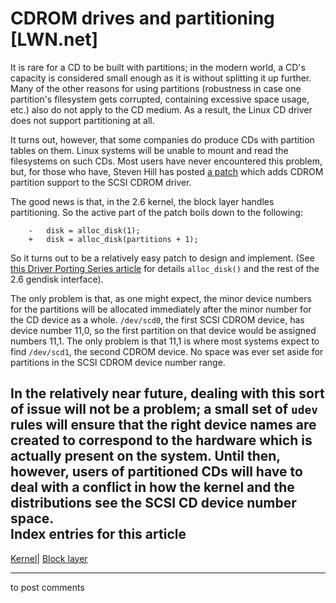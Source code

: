 # CDROM drives and partitioning [LWN.net]

It is rare for a CD to be built with partitions; in the modern world, a CD's capacity is considered small enough as it is without splitting it up further. Many of the other reasons for using partitions (robustness in case one partition's filesystem gets corrupted, containing excessive space usage, etc.) also do not apply to the CD medium. As a result, the Linux CD driver does not support partitioning at all. 

It turns out, however, that some companies do produce CDs with partition tables on them. Linux systems will be unable to mount and read the filesystems on such CDs. Most users have never encountered this problem, but, for those who have, Steven Hill has posted [a patch](/Articles/72676/) which adds CDROM partition support to the SCSI CDROM driver. 

The good news is that, in the 2.6 kernel, the block layer handles partitioning. So the active part of the patch boils down to the following: 
    
    
        -	disk = alloc_disk(1);
        +	disk = alloc_disk(partitions + 1);
    

So it turns out to be a relatively easy patch to design and implement. (See [this Driver Porting Series article](/Articles/25711/) for details `alloc_disk()` and the rest of the 2.6 gendisk interface). 

The only problem is that, as one might expect, the minor device numbers for the partitions will be allocated immediately after the minor number for the CD device as a whole. `/dev/scd0`, the first SCSI CDROM device, has device number 11,0, so the first partition on that device would be assigned numbers 11,1. The only problem is that 11,1 is where most systems expect to find `/dev/scd1`, the second CDROM device. No space was ever set aside for partitions in the SCSI CDROM device number range. 

In the relatively near future, dealing with this sort of issue will not be a problem; a small set of `udev` rules will ensure that the right device names are created to correspond to the hardware which is actually present on the system. Until then, however, users of partitioned CDs will have to deal with a conflict in how the kernel and the distributions see the SCSI CD device number space.  
Index entries for this article  
---  
[Kernel](/Kernel/Index)| [Block layer](/Kernel/Index#Block_layer)  
  


* * *

to post comments 
